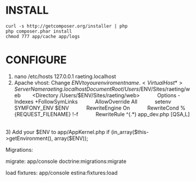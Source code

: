 INSTALL
=======

    curl -s http://getcomposer.org/installer | php
    php composer.phar install
    chmod 777 app/cache app/logs

CONFIGURE
========

1) nano /etc/hosts
    127.0.0.1 raeting.localhost
2) Apache vhost:
Change $ENV to your enviroment name.
<VirtualHost *>
        ServerName raeting.localhost
        DocumentRoot /Users/$ENV/Sites/raeting/web
        <Directory /Users/$ENV/Sites/raeting/web>
            Options -Indexes +FollowSymLinks
            AllowOverride All
            setenv SYMFONY_ENV $ENV
            RewriteEngine On
            RewriteCond %{REQUEST_FILENAME} !-f
            RewriteRule ^(.*) app_dev.php [QSA,L]
    </Directory>
</VirtualHost>
3) Add your $ENV to app/AppKernel.php
  if (in_array($this->getEnvironment(), array($ENV));


Migrations:

migrate: app/console doctrine:migrations:migrate

load fixtures: app/console estina:fixtures:load

